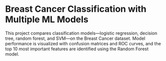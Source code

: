 # Breast Cancer Classification with Multiple ML Models
This project compares classification models—logistic regression, decision tree, random forest, and SVM—on the Breast Cancer dataset. Model performance is visualized with confusion matrices and ROC curves, and the top 10 most important features are identified using the Random Forest model.
